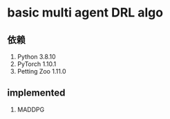 # basic multi agent DRL algo
 
## 依赖
1. Python 3.8.10
2. PyTorch 1.10.1
3. Petting Zoo 1.11.0

## implemented
1.  MADDPG

